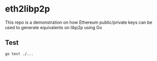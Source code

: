 # eth2libp2p

This repo is a demonstration on how Ethereum public/private keys can be used to generate equivalents on libp2p using Go

## Test

`go test ./...`
